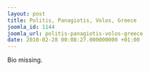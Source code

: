 ```yaml
---
layout: post
title: Politis, Panagiotis, Volos, Greece
joomla_id: 1144
joomla_url: politis-panagiotis-volos-greece
date: 2010-02-28 00:08:27.000000000 +01:00
---
```

Bio missing.
